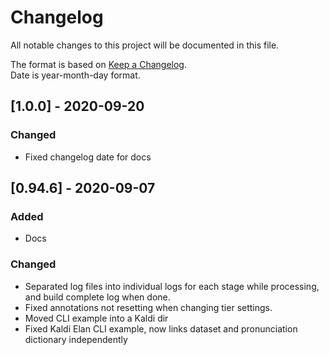 # Changelog
All notable changes to this project will be documented in this file.

The format is based on [Keep a Changelog](https://keepachangelog.com/en/1.0.0/).  
Date is year-month-day format.


## [1.0.0] - 2020-09-20
### Changed
- Fixed changelog date for docs

## [0.94.6] - 2020-09-07
### Added
- Docs

### Changed
- Separated log files into individual logs for each stage while processing, and build complete log when done.
- Fixed annotations not resetting when changing tier settings.
- Moved CLI example into a Kaldi dir
- Fixed Kaldi Elan CLI example, now links dataset and pronunciation dictionary independently
